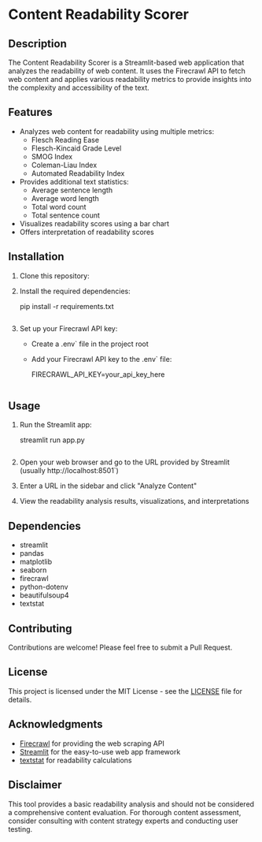 # Content Readability Scorer

## Description

The Content Readability Scorer is a Streamlit-based web application that analyzes the readability of web content. It uses the Firecrawl API to fetch web content and applies various readability metrics to provide insights into the complexity and accessibility of the text.

## Features

- Analyzes web content for readability using multiple metrics:
  - Flesch Reading Ease
  - Flesch-Kincaid Grade Level
  - SMOG Index
  - Coleman-Liau Index
  - Automated Readability Index
- Provides additional text statistics:
  - Average sentence length
  - Average word length
  - Total word count
  - Total sentence count
- Visualizes readability scores using a bar chart
- Offers interpretation of readability scores

## Installation

1. Clone this repository:

2. Install the required dependencies:

   
   pip install -r requirements.txt
   ```

3. Set up your Firecrawl API key:
   - Create a .env` file in the project root
   - Add your Firecrawl API key to the .env` file:
     
     FIRECRAWL_API_KEY=your_api_key_here
     ```

## Usage

1. Run the Streamlit app:

   
   streamlit run app.py
   ```

2. Open your web browser and go to the URL provided by Streamlit (usually http://localhost:8501`)

3. Enter a URL in the sidebar and click "Analyze Content"

4. View the readability analysis results, visualizations, and interpretations

## Dependencies

- streamlit
- pandas
- matplotlib
- seaborn
- firecrawl
- python-dotenv
- beautifulsoup4
- textstat

## Contributing

Contributions are welcome! Please feel free to submit a Pull Request.

## License

This project is licensed under the MIT License - see the [LICENSE](LICENSE) file for details.

## Acknowledgments

- [Firecrawl](https://firecrawl.com/) for providing the web scraping API
- [Streamlit](https://streamlit.io/) for the easy-to-use web app framework
- [textstat](https://pypi.org/project/textstat/) for readability calculations

## Disclaimer

This tool provides a basic readability analysis and should not be considered a comprehensive content evaluation. For thorough content assessment, consider consulting with content strategy experts and conducting user testing.
